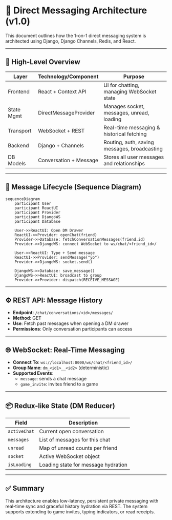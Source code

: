 # 📡 Direct Messaging Architecture (v1.0)

This document outlines how the 1-on-1 direct messaging system is architected using Django, Django Channels, Redis, and React.

---

## 🧠 High-Level Overview

| Layer        | Technology/Component     | Purpose                                       |
|--------------|--------------------------|-----------------------------------------------|
| Frontend     | React + Context API      | UI for chatting, managing WebSocket state     |
| State Mgmt   | DirectMessageProvider    | Manages socket, messages, unread, loading     |
| Transport    | WebSocket + REST         | Real-time messaging & historical fetching     |
| Backend      | Django + Channels        | Routing, auth, saving messages, broadcasting  |
| DB Models    | Conversation + Message   | Stores all user messages and relationships    |

---

## 🔁 Message Lifecycle (Sequence Diagram)

```mermaid
sequenceDiagram
    participant User
    participant ReactUI
    participant Provider
    participant DjangoWS
    participant Database

    User->>ReactUI: Open DM Drawer
    ReactUI->>Provider: openChat(friend)
    Provider->>Database: fetchConversationMessages(friend.id)
    Provider->>DjangoWS: connect WebSocket to ws/chat/<friend_id>/

    User->>ReactUI: Type + Send message
    ReactUI->>Provider: sendMessage("yo")
    Provider->>DjangoWS: socket.send()

    DjangoWS->>Database: save_message()
    DjangoWS->>ReactUI: broadcast to group
    Provider->>Provider: dispatch(RECEIVE_MESSAGE)
```

---

## ⚙️ REST API: Message History

- **Endpoint**: `/chat/conversations/<id>/messages/`
- **Method**: GET
- **Use**: Fetch past messages when opening a DM drawer
- **Permissions**: Only conversation participants can access

---

## 🌐 WebSocket: Real-Time Messaging

- **Connect To**: `ws://localhost:8000/ws/chat/<friend_id>/`
- **Group Name**: `dm_<id1>__<id2>` (deterministic)
- **Supported Events**:
  - `message`: sends a chat message
  - `game_invite`: invites friend to a game

---

## 📦 Redux-like State (DM Reducer)

| Field        | Description                         |
|--------------|--------------------------------------|
| `activeChat` | Current open conversation            |
| `messages`   | List of messages for this chat       |
| `unread`     | Map of unread counts per friend      |
| `socket`     | Active WebSocket object              |
| `isLoading`  | Loading state for message hydration  |

---

## ✅ Summary

This architecture enables low-latency, persistent private messaging with real-time sync and graceful history hydration via REST. The system supports extending to game invites, typing indicators, or read receipts.
